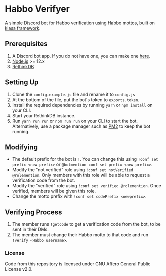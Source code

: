 # Habbo Verifyer
A simple Discord bot for Habbo verification using Habbo mottos, built on [klasa framework](https://github.com/dirigeants/klasa).

## Prerequisites
1. A Discord bot app. If you do not have one, you can make one [here](https://discord.com/developers/applications).
2. [Node.js](https://nodejs.org/en/) >= 12.x
3. [RethinkDB](https://rethinkdb.com/docs/install/)

## Setting Up
1. Clone the `config.example.js` file and rename it to `config.js`
2. At the bottom of the file, put the bot's token to `exports.token`.
3. Install the required dependencies by running `yarn` or `npm install` on your CLI.
4. Start your RethinkDB instance.
5. Run `yarn run run` or `npm run run` on your CLI to start the bot. Alternatively, use a package manager such as [PM2](https://www.npmjs.com/package/pm2) to keep the bot running.

## Modifying
- The default prefix for the bot is `!`. You can change this using `!conf set prefix <new prefix>` or `@botmention conf set prefix <new prefix>`.
- Modify the "not verified" role using `!conf set notVerified @rolemention`. Only members with this role will be able to request a verification code from the bot.
- Modify the "verified" role using `!conf set verified @rolemention`. Once verified, members will be given this role.
- Change the motto prefix with `!conf set codePrefix <newprefix>`.

## Verifying Process
1. The member runs `!getcode` to get a verification code from the bot, to be sent in their DMs.
2. The member must change their Habbo motto to that code and run `!verify <Habbo username>`.

### License
Code from this repository is licensed under GNU Affero General Public License v2.0.
